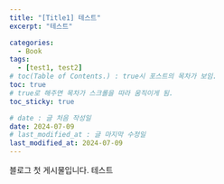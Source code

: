 ```yaml
---
title: "[Title1] 테스트"
excerpt: "테스트"

categories:
  - Book
tags:
  - [test1, test2]
# toc(Table of Contents.) : true시 포스트의 목차가 보임.
toc: true
# true로 해주면 목차가 스크롤을 따라 움직이게 됨.
toc_sticky: true

# date : 글 처음 작성일
date: 2024-07-09
# last_modified_at : 글 마지막 수정일
last_modified_at: 2024-07-09
---
```


블로그 첫 게시물입니다. 테스트
